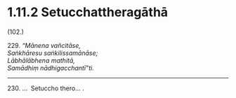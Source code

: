 

# 1.11.2 Setucchattheragāthā




(102.)

229\. _“Mānena vañcitāse,_  
_Saṅkhāresu saṅkilissamānāse;_  
_Lābhālābhena mathitā,_  
_Samādhiṃ nādhigacchantī”ti._  


---

230\. …  Setuccho thero… .





